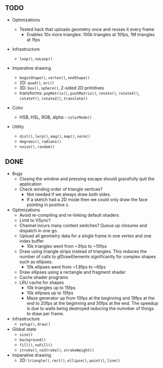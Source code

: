 ## TODO

* Optimizations
    * Tested hack that uploads geometry once and reuses it every frame
        * Enables 10x more triangles: 100k triangles at 10fps, 1M triangles at 1fps

* Infrastructure
    * `loop()`, `noLoop()`
* Imperative drawing
    * `beginShape()`, `vertex()`, `endShape()`
    * 2D: `quad()`, `arc()`
    * 3D: `box()`, `sphere()`, 2-sided 2D primitives
    * transforms: `popMatrix()`, `pushMatrix()`, `rotate()`, `rotateX()`, `rotateY()`, `rotateZ()`, `translate()`
* Color
    * HSB, HSL, RGB, alpha - `colorMode()`
* Utility
    * `dist()`, `lerp()`, `mag()`, `map()`, `norm()`
    * `degrees()`, `radians()`
    * `noise()`, `random()`

## DONE

* Bugs
    * Closing the window and pressing escape should gracefully quit the application
    * Check winding order of triangle vertices?
        * Not needed if we always draw both sides.
        * If a sketch had a 2D mode then we could only draw the face pointing in positive z.
* Optimizations
    * Avoid re-compiling and re-linking default shaders
    * Limit to VSync?
    * Channel incurs many context switches? Queue up closures and dispatch in one go.
    * Upload all geometry data for a single frame in one vertex and one index buffer
        * 10k triangles went from ~3fps to ~10fps
    * Draw using triangle strips instead of triangles. This reduces the number of calls to glDrawElements significantly for complex shapes such as ellipses.
        * 10k ellipses went from ~1.8fps to ~6fps
    * Draw ellipses using a rectangle and fragment shader
    * Cache shader programs
    * LRU cache for shapes
        * 10k triangles up to 15fps
        * 10k ellipses up to 15fps
        * Maze generator up from 10fps at the beginning and 19fps at the end to 20fps at the beginning and 30fps at the end. The speedup is due to walls being destroyed reducing the numnber of things to draw per frame.
* Infrastructure
    * `setup()`, `draw()`
* Global state
    * `size()`
    * `background()`
    * `fill()`, `noFill()`
    * `stroke()`, `noStroke()`, `strokeWeight()`
* Imperative drawing
    * 2D: `triangle()`, `rect()`, `ellipse()`, `point()`, `line()`
